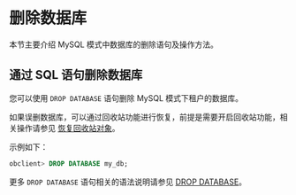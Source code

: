 # 删除数据库

本节主要介绍 MySQL 模式中数据库的删除语句及操作方法。

## 通过 SQL 语句删除数据库

您可以使用 `DROP DATABASE` 语句删除 MySQL 模式下租户的数据库。

如果误删数据库，可以通过回收站功能进行恢复，前提是需要开启回收站功能，相关操作请参见 [恢复回收站对象](../../../../../6.manage/4.high-availability/3.recyclebin-management/4.restore-the-recyclebin-objects.md)。

示例如下：

```sql
obclient> DROP DATABASE my_db;    
```

更多 `DROP DATABASE` 语句相关的语法说明请参见 [DROP DATABASE](../../../../4.development-reference/1.sql-syntax/2.common-tenant-of-mysql-mode/6.sql-statement-of-mysql-mode/23.drop-database-of-mysql-mode.md)。
